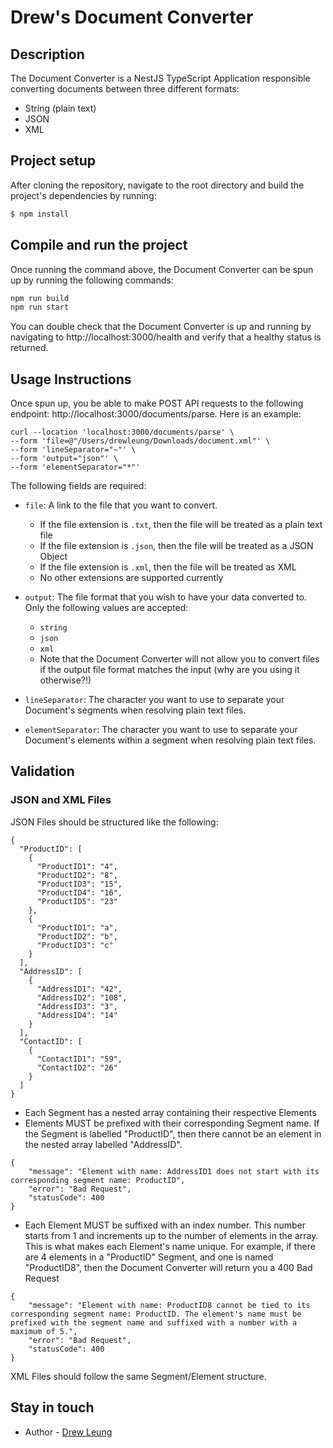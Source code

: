 # Drew's Document Converter

## Description
The Document Converter is a NestJS TypeScript Application responsible converting documents between three different formats:
- String (plain text)
- JSON
- XML


## Project setup
After cloning the repository, navigate to the root directory and build the project's dependencies by running:
```bash
$ npm install
```

## Compile and run the project
Once running the command above, the Document Converter can be spun up by running the following commands:
```bash
npm run build
npm run start
```

You can double check that the Document Converter is up and running by navigating to http://localhost:3000/health and verify that a healthy status is returned.

## Usage Instructions
Once spun up, you be able to make POST API requests to the following endpoint: http://localhost:3000/documents/parse. Here is an example:
```
curl --location 'localhost:3000/documents/parse' \
--form 'file=@"/Users/drewleung/Downloads/document.xml"' \
--form 'lineSeparator="~"' \
--form 'output="json"' \
--form 'elementSeparator="*"'
```

The following fields are required:
- `file`: A link to the file that you want to convert. 
    - If the file extension is `.txt`, then the file will be treated as a plain text file
    - If the file extension is `.json`, then the file will be treated as a JSON Object
    - If the file extension is `.xml`, then the file will be treated as XML
    - No other extensions are supported currently

- `output`: The file format that you wish to have your data converted to. Only the following values are accepted:
    - `string`
    - `json`
    - `xml`
    - Note that the Document Converter will not allow you to convert files if the output file format matches the input (why are you using it otherwise?!)

- `lineSeparator`: The character you want to use to separate your Document's segments when resolving plain text files.
- `elementSeparator`: The character you want to use to separate your Document's elements within a segment when resolving plain text files.

## Validation
### JSON and XML Files
JSON Files should be structured like the following:
```
{
  "ProductID": [
    {
      "ProductID1": "4",
      "ProductID2": "8",
      "ProductID3": "15",
      "ProductID4": "16",
      "ProductID5": "23"
    },
    {
      "ProductID1": "a",
      "ProductID2": "b",
      "ProductID3": "c"
    }
  ],
  "AddressID": [
    {
      "AddressID1": "42",
      "AddressID2": "108",
      "AddressID3": "3",
      "AddressID4": "14"
    }
  ],
  "ContactID": [
    {
      "ContactID1": "59",
      "ContactID2": "26"
    }
  ]
}
```
- Each Segment has a nested array containing their respective Elements
- Elements MUST be prefixed with their corresponding Segment name. If the Segment is labelled "ProductID", then there cannot be an element in the nested array labelled "AddressID".
```
{
    "message": "Element with name: AddressID1 does not start with its corresponding segment name: ProductID",
    "error": "Bad Request",
    "statusCode": 400
}
```
- Each Element MUST be suffixed with an index number. This number starts from 1 and increments up to the number of elements in the array. This is what makes each Element's name unique. For example, if there are 4 elements in a "ProductID" Segment, and one is named "ProductID8", then the Document Converter will return you a 400 Bad Request
```
{
    "message": "Element with name: ProductID8 cannot be tied to its corresponding segment name: ProductID. The element's name must be prefixed with the segment name and suffixed with a number with a maximum of 5.",
    "error": "Bad Request",
    "statusCode": 400
}
```
XML Files should follow the same Segment/Element structure. 

## Stay in touch

- Author - [Drew Leung](https://github.com/drewmatics)
